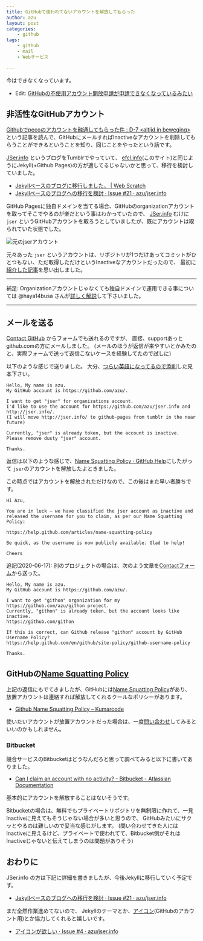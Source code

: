 ```yaml
---
title: GitHubで使われてないアカウントを解放してもらった
author: azu
layout: post
categories:
    - github
tags:
    - github
    - mail
    - Webサービス

---
```


今はできなくなっています。

- Edit: [GitHubの不使用アカウント開放申請が申請できなくなっているみたい](https://zenn.dev/dove/articles/ee5f1770afd5da)

## 非活性なGitHubアカウント

[Githubでpecoのアカウントを融通してもらった件 : D-7 &lt;altijd in beweging&gt;](http://lestrrat.ldblog.jp/archives/39456399.html "Githubでpecoのアカウントを融通してもらった件 : D-7 &lt;altijd in beweging&gt;")
という記事を読んで、GitHubにメールすればInactiveなアカウントを削除してもらうことができるということを知り、同じことをやったという話です。

[JSer.info](http://jser.info/ "JSer.info") というブログをTumblrでやっていて、
[efcl.info](https://efcl.info/)(このサイト)と同じようにJekyll(+Github Pages)の方が適してるじゃないかと思って、移行を検討していました。

* [Jekyllベースのブログに移行しました。 | Web Scratch](https://efcl.info/2014/07/06/new-blog/ "Jekyllベースのブログに移行しました。 | Web Scratch")
* [Jekyllベースのブログへの移行を検討 · Issue #21 · azu/jser.info](https://github.com/azu/jser.info/issues/21 "Jekyllベースのブログへの移行を検討 · Issue #21 · azu/jser.info")

GitHub Pagesに独自ドメインを当てる場合、GitHubのorganizationアカウントを取ってそこでやるのが楽だという事はわかっていたので、
[JSer.info](http://jser.info/ "JSer.info") むけに `jser` というGitHubアカウントを取ろうとしていましたが、既にアカウントは取られていた状態でした。

![元のjserアカウント](https://efcl.info/wp-content/uploads/2014/07/2014-07-18_10-06-19.jpg)

元々あった `jser` というアカウントは、リポジトリが1つだけあってコミットがひとつもない、ただ取得しただけというInactiveなアカウントだったので、
最初に[紹介した記事](http://lestrrat.ldblog.jp/archives/39456399.html "Githubでpecoのアカウントを融通してもらった件 : D-7 &lt;altijd in beweging&gt;")を思い出しました。

----

補足: Organizationアカウントじゃなくても独自ドメインで運用できる事については
@haya14busa さんが[詳しく解説](https://github.com/azu/jser.info/issues/21#issuecomment-49193720 "haya14busa")して下さいました。

----

## メールを送る

[Contact GitHub](https://github.com/contact "Contact GitHub") からフォームでも送れるのですが、
直接、supportあっとgithub.comの方にメールしました。
(メールのほうが返信が来やすいとかみたのと、実際フォームで送って返信こないケースを経験してたので試しに)

以下のような感じで送りました。
大分、[つらい英語になってるので添削](https://gist.github.com/azu/78e99a99a4eb207f7ff2 "mail.txt")した見本下さい。

```
Hello, My name is azu.
My GitHub account is https://github.com/azu/.

I want to get "jser" for organizations account.
I'd like to use the account for https://github.com/azu/jser.info and http://jser.info/.
(I will move http://jser.info/ to github-pages from tumblr in the near future)

Currently, "jser" is already token, but the account is inactive.
Please remove dusty "jser" account.

Thanks.
```

返信は以下のような感じで、[Name Squatting Policy · GitHub Help](https://help.github.com/articles/name-squatting-policy "Name Squatting Policy · GitHub Help")にしたがって
`jser`のアカウントを解放したよときました。

この時点ではアカウントを解放されただけなので、この後はまた早い者勝ちです。

```
Hi Azu,

You are in luck — we have classified the jser account as inactive and released the username for you to claim, as per our Name Squatting Policy:

https://help.github.com/articles/name-squatting-policy

Be quick, as the username is now publicly available. Glad to help!

Cheers
```

追記(2020-06-17): 別のプロジェクトの場合は、次のよう文章を[Contactフォーム](https://support.github.com/contact)から送った。

```
Hello, My name is azu.
My GitHub account is https://github.com/azu/.

I want to get "githon" organization for my https://github.com/azu/githon project.
Currently, "githon" is already token, but the account looks like inactive.
https://github.com/githon

If this is correct, can Github release "githon" account by GitHub Username Policy?
https://help.github.com/en/github/site-policy/github-username-policy

Thanks.
```

## GitHubの[Name Squatting Policy](https://help.github.com/articles/name-squatting-policy "Name Squatting Policy · GitHub Help")

上記の返信にもでてきましたが、GitHubには[Name Squatting Policy](https://help.github.com/articles/name-squatting-policy "Name Squatting Policy · GitHub Help")があり、
放置アカウントは連絡すれば解放してくれるクールなポリシーがあります。

- [Github Name Squatting Policy – Kumarcode](http://kumarcode.com/Github-Name-Squatting-Policy/ "Github Name Squatting Policy – Kumarcode")

使いたいアカウントが放置アカウントだった場合は、一度[問い合わせ](https://github.com/contact "Contact GitHub")してみるといいのかもしれません。

### Bitbucket

競合サービスのBitbucketはどうなんだろと思って調べてみると以下に書いてありました。

- [Can I claim an account with no activity? - Bitbucket - Atlassian Documentation](https://confluence.atlassian.com/pages/viewpage.action?pageId=317950343 "Can I claim an account with no activity? - Bitbucket - Atlassian Documentation")

基本的にアカウントを解放することはないそうです。

Bitbucketの場合は、無料でもプライベートリポジトリを無制限に作れて、一見Inactiveに見えてもそうじゃない場合が多いと思うので、
GitHubみたいにサクッとやるのは難しいので妥当な感じがします。
(問い合わせてきた人にはInactiveに見えるけど、プライベートで使われてて、Bitbucket側がそれはInactiveじゃないと伝えてしまうのは問題がありそう)

## おわりに

JSer.info の方は下記に詳細を書きましたが、今後Jekyllに移行していく予定です。

* [Jekyllベースのブログへの移行を検討 · Issue #21 · azu/jser.info](https://github.com/azu/jser.info/issues/21#issuecomment-49267328 "Jekyllベースのブログへの移行を検討 · Issue #21 · azu/jser.info")

まだ全然作業進めてないので、
Jekyllのテーマとか、[アイコン](https://github.com/azu/jser.info/issues/4 "アイコンが欲しい · Issue #4 · azu/jser.info")(GitHubのアカウント用)とか協力してくれると嬉しいです。

* [アイコンが欲しい · Issue #4 · azu/jser.info](https://github.com/azu/jser.info/issues/4 "アイコンが欲しい · Issue #4 · azu/jser.info")

